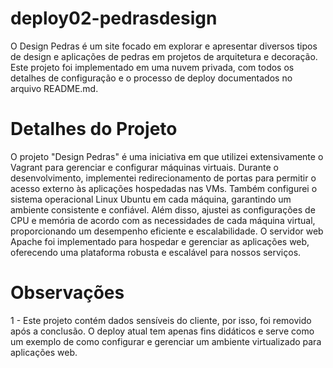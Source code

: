 # deploy02-pedrasdesign

O Design Pedras é um site focado em explorar e apresentar diversos tipos de design e aplicações de pedras em projetos de arquitetura e decoração. Este projeto foi implementado em uma nuvem privada, com todos os detalhes de configuração e o processo de deploy documentados no arquivo README.md.

# Detalhes do Projeto

O projeto "Design Pedras" é uma iniciativa em que utilizei extensivamente o Vagrant para gerenciar e configurar máquinas virtuais. Durante o desenvolvimento, implementei redirecionamento de portas para permitir o acesso externo às aplicações hospedadas nas VMs. Também configurei o sistema operacional Linux Ubuntu em cada máquina, garantindo um ambiente consistente e confiável. Além disso, ajustei as configurações de CPU e memória de acordo com as necessidades de cada máquina virtual, proporcionando um desempenho eficiente e escalabilidade. O servidor web Apache foi implementado para hospedar e gerenciar as aplicações web, oferecendo uma plataforma robusta e escalável para nossos serviços.

# Observações

1 - Este projeto contém dados sensíveis do cliente, por isso, foi removido após a conclusão. O deploy atual tem apenas fins didáticos e serve como um exemplo de como configurar e gerenciar um ambiente virtualizado para aplicações web.
